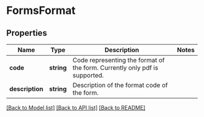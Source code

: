 # FormsFormat

## Properties
Name | Type | Description | Notes
------------ | ------------- | ------------- | -------------
**code** | **string** | Code representing the format of the form. Currently only pdf is supported. | 
**description** | **string** | Description of the format code of the form. | 

[[Back to Model list]](../../README.md#documentation-for-models) [[Back to API list]](../../README.md#documentation-for-api-endpoints) [[Back to README]](../../README.md)

